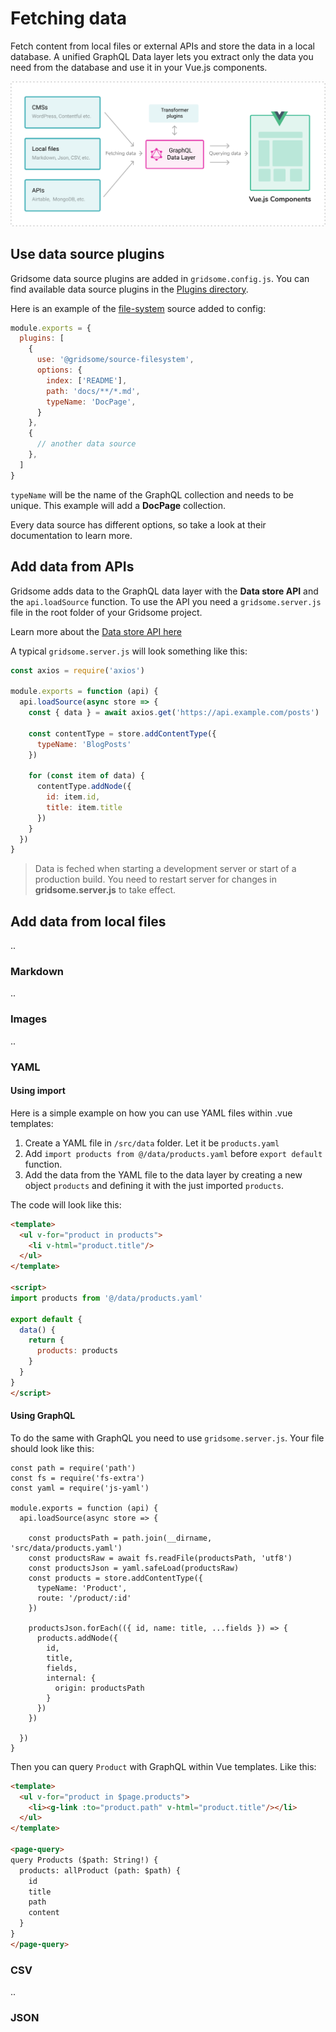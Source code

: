 # Fetching data
Fetch content from local files or external APIs and store the data in a local database. A unified GraphQL Data layer lets you extract only the data you need from the database and use it in your Vue.js components.

![Fetching data](./images/fetching-data.png)


## Use data source plugins
Gridsome data source plugins are added in `gridsome.config.js`. You can find available data source plugins in the [Plugins directory](/plugins).


Here is an example of the [file-system](/plugins/source-filesystem) source added to config:
```js
module.exports = {
  plugins: [
    {
      use: '@gridsome/source-filesystem',
      options: {
        index: ['README'],
        path: 'docs/**/*.md',
        typeName: 'DocPage',
      }
    },
    {
      // another data source
    },
  ]
}
```

`typeName` will be the name of the GraphQL collection and needs to be unique. This example will add a **DocPage** collection.

Every data source has different options, so take a look at their documentation to learn more.


## Add data from APIs

Gridsome adds data to the GraphQL data layer with the **Data store API** and the `api.loadSource` function. To use the API you need a `gridsome.server.js` file in the root folder of your Gridsome project.



Learn more about the [Data store API here](/docs/data-store-api)

A typical `gridsome.server.js` will look something like this:

```js
const axios = require('axios')

module.exports = function (api) {
  api.loadSource(async store => {
    const { data } = await axios.get('https://api.example.com/posts')

    const contentType = store.addContentType({
      typeName: 'BlogPosts'
    })

    for (const item of data) {
      contentType.addNode({
        id: item.id,
        title: item.title
      })
    }
  })
}
```

> Data is feched when starting a development server or start of a production build. You need to restart server for changes in **gridsome.server.js** to take effect.


## Add data from local files
..

### Markdown
..

### Images
..

### YAML

#### Using import

Here is a simple example on how you can use YAML files within .vue templates:
1. Create a YAML file in `/src/data` folder. Let it be `products.yaml`
2. Add `import products from @/data/products.yaml` before `export default` function.
3. Add the data from the YAML file to the data layer by creating a new object `products` and defining it with the just imported `products`.

The code will look like this:
```html
<template>
  <ul v-for="product in products">
    <li v-html="product.title"/>
  </ul>
</template>

<script>
import products from '@/data/products.yaml'

export default {
  data() {
    return {
      products: products
    }
  }
}
</script>
```

#### Using GraphQL

To do the same with GraphQL you need to use `gridsome.server.js`. Your file should look like this:

``` JS
const path = require('path')
const fs = require('fs-extra')
const yaml = require('js-yaml')

module.exports = function (api) {
  api.loadSource(async store => {

    const productsPath = path.join(__dirname, 'src/data/products.yaml')
    const productsRaw = await fs.readFile(productsPath, 'utf8')
    const productsJson = yaml.safeLoad(productsRaw)
    const products = store.addContentType({
      typeName: 'Product',
      route: '/product/:id'
    })

    productsJson.forEach(({ id, name: title, ...fields }) => {
      products.addNode({
        id,
        title,
        fields,
        internal: {
          origin: productsPath
        }
      })
    })

  })
}
```

Then you can query `Product` with GraphQL within Vue templates. Like this:
```html
<template>
  <ul v-for="product in $page.products">
    <li><g-link :to="product.path" v-html="product.title"/></li>
  </ul>
</template>

<page-query>
query Products ($path: String!) {
  products: allProduct (path: $path) {
    id
    title
    path
    content
  }
}
</page-query>
```

### CSV
..

### JSON
